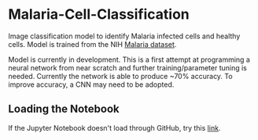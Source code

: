 # Malaria-Cell-Classification
Image classification model to identify Malaria infected cells and healthy cells. Model is trained from the NIH [Malaria dataset](https://ceb.nlm.nih.gov/repositories/malaria-datasets/). 

Model is currently in development. This is a first attempt at programming a neural network from near scratch and further training/parameter tuning is needed. Currently the network is able to produce ~70% accuracy. To improve accuracy, a CNN may need to be adopted.

## Loading the Notebook
If the Jupyter Notebook doesn't load through GitHub, try this [link](https://nbviewer.jupyter.org/github/jackm97/Malaria-Cell-Classification/blob/master/training.ipynb).
